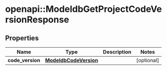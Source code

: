# openapi::ModeldbGetProjectCodeVersionResponse


## Properties
Name | Type | Description | Notes
------------ | ------------- | ------------- | -------------
**code_version** | [**ModeldbCodeVersion**](modeldbCodeVersion.md) |  | [optional] 


